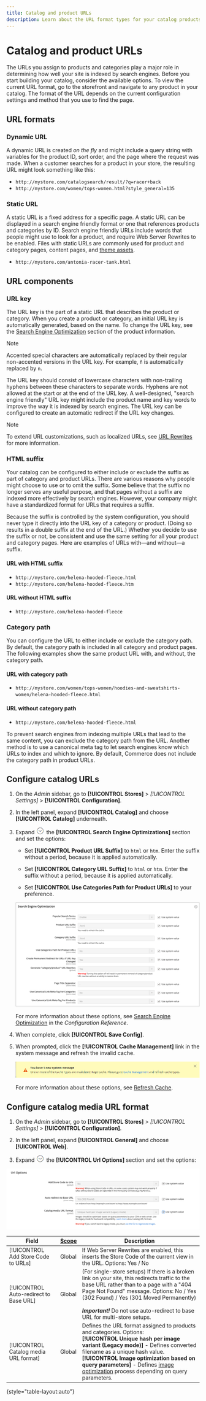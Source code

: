 ```yaml
---
title: Catalog and product URLs
description: Learn about the URL format types for your catalog products, and how to configure them.
---
```

# Catalog and product URLs

The URLs you assign to products and categories play a major role in determining how well your site is indexed by search engines. Before you start building your catalog, consider the available options. To view the current URL format, go to the storefront and navigate to any product in your catalog. The format of the URL depends on the current configuration settings and method that you use to find the page.

## URL formats

### Dynamic URL

A dynamic URL is created _on the fly_ and might include a query string with variables for the product ID, sort order, and the page where the request was made. When a customer searches for a product in your store, the resulting URL might look something like this:

- `http://mystore.com/catalogsearch/result/?q=racer+back`
- `http://mystore.com/women/tops-women.html?style_general=135`

### Static URL

A static URL is a fixed address for a specific page. A static URL can be displayed in a search engine friendly format or one that references products and categories by ID. Search engine friendly URLs include words that people might use to look for a product, and require Web Server Rewrites to be enabled. Files with static URLs are commonly used for product and category pages, content pages, and [theme assets](../content-design/theme-assets.md).

- `http://mystore.com/antonia-racer-tank.html`

## URL components

### URL key

The URL key is the part of a static URL that describes the product or category. When you create a product or category, an initial URL key is automatically generated, based on the name. To change the URL key, see the [Search Engine Optimization](product-search-engine-optimization.md) section of the product information.

>[!NOTE]
>
>Accented special characters are automatically replaced by their regular non-accented versions in the URL key. For example, `ñ` is automatically replaced by `n`.

The URL key should consist of lowercase characters with non-trailing hyphens between these characters to separate words. Hyphens are not allowed at the start or at the end of the URL key. A well-designed, "search engine friendly" URL key might include the product name and key words to improve the way it is indexed by search engines. The URL key can be configured to create an automatic redirect if the URL key changes.

>[!NOTE]
>
>To extend URL customizations, such as localized URLs, see [URL Rewrites](../merchandising-promotions/url-rewrite.md) for more information.

### HTML suffix

Your catalog can be configured to either include or exclude the suffix as part of category and product URLs. There are various reasons why people might choose to use or to omit the suffix. Some believe that the suffix no longer serves any useful purpose, and that pages without a suffix are indexed more effectively by search engines. However, your company might have a standardized format for URLs that requires a suffix.

Because the suffix is controlled by the system configuration, you should never type it directly into the URL key of a category or product. (Doing so results in a double suffix at the end of the URL.) Whether you decide to use the suffix or not, be consistent and use the same setting for all your product and category pages. Here are examples of URLs with—and without—a suffix.

#### URL with HTML suffix

- `http://mystore.com/helena-hooded-fleece.html`
- `http://mystore.com/helena-hooded-fleece.htm`

#### URL without HTML suffix

- `http://mystore.com/helena-hooded-fleece`

### Category path

You can configure the URL to either include or exclude the category path. By default, the category path is included in all category and product pages. The following examples show the same product URL with, and without, the category path.

#### URL with category path

- `http://mystore.com/women/tops-women/hoodies-and-sweatshirts-women/helena-hooded-fleece.html`

#### URL without category path

- `http://mystore.com/helena-hooded-fleece.html`

To prevent search engines from indexing multiple URLs that lead to the same content, you can exclude the category path from the URL. Another method is to use a canonical meta tag to let search engines know which URLs to index and which to ignore. By default, Commerce does not include the category path in product URLs.

## Configure catalog URLs

1. On the _Admin_ sidebar, go to **[!UICONTROL Stores]** > _[!UICONTROL Settings]_ > **[!UICONTROL Configuration]**.

1. In the left panel, expand **[!UICONTROL Catalog]** and choose **[!UICONTROL Catalog]** underneath.

1. Expand ![Expansion selector](../assets/icon-display-expand.png) the **[!UICONTROL Search Engine Optimizations]** section and set the options:

   - Set **[!UICONTROL Product URL Suffix]** to `html` or `htm`. Enter the suffix without a period, because it is applied automatically.

   - Set **[!UICONTROL Category URL Suffix]** to `html` or `htm`. Enter the suffix without a period, because it is applied automatically.

   - Set **[!UICONTROL Use Categories Path for Product URLs]** to your preference.

   ![Search Engine Optimization](./assets/catalog-search-engine-optimization.png)<!-- zoom -->
   
   For more information about these options, see [Search Engine Optimization](https://docs.magento.com/user-guide/configuration/catalog/catalog.html#search-engine-optimization) in the _Configuration  Reference_.

1. When complete, click **[!UICONTROL Save Config]**.

1. When prompted, click the **[!UICONTROL Cache Management]** link in the system message and refresh the invalid cache.

   ![Refresh Cache](./assets/msg-cache-management.png)<!-- zoom -->
   
   For more information about these options, see [Refresh Cache](https://docs.magento.com/user-guide/system/cache-management.html).

## Configure catalog media URL format

1. On the _Admin_ sidebar, go to **[!UICONTROL Stores]** > _[!UICONTROL Settings]_ > **[!UICONTROL Configuration]**.

1. In the left panel, expand **[!UICONTROL General]** and choose **[!UICONTROL Web]**.

1. Expand ![Expansion selector](../assets/icon-display-expand.png) the **[!UICONTROL Url Options]** section and set the options:

![Web > General Options](./assets/web-url-options.png)<!-- zoom -->

|Field|[Scope](../getting-started/websites-stores-views.md#scope-settings)|Description|
|--- |--- |--- |
|[!UICONTROL Add Store Code to URLs]|Global|If Web Server Rewrites are enabled, this inserts the Store Code of the current view in the URL. Options: Yes / No|
|[!UICONTROL Auto-redirect to Base URL]|Global|(For single-store setups) If there is a broken link on your site, this redirects traffic to the base URL rather than to a page with a "404 Page Not Found" message. Options: No / Yes (302 Found) / Yes (301 Moved Permanently) <br /><br />**_Important!_** Do not use auto-redirect to base URL for multi-store setups.|
|[!UICONTROL Catalog media URL format]|Global|Defines the URL format assigned to products and categories. Options: <br />**[!UICONTROL Unique hash per image variant (Legacy mode)]** - Defines converted filename as a unique hash value.<br />**[!UICONTROL Image optimization based on query parameters]** - Defines [image optimization](../content-design/media-gallery-image-optimization.md) process depending on query parameters.|

{style="table-layout:auto"}
